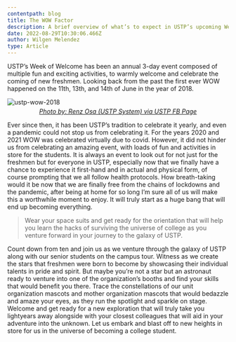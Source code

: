 ```yaml
---
contentpath: blog
title: The WOW Factor
description: A brief overview of what’s to expect in USTP’s upcoming Week of Welcome.
date: 2022-08-29T10:30:06.466Z
author: Wilgen Melendez
type: Article
---
```

USTP’s Week of Welcome has been an annual 3-day event composed of multiple fun and exciting activities, to warmly welcome and celebrate the coming of new freshmen. Looking back from the past the first ever WOW happened on the 11th, 13th, and 14th of June in the year of 2018. 

![ustp-wow-2018](ustp-wow-2018.png "USTP WoW 2018")

<a href='https://web.facebook.com/ustp2016/photos/a.426065421195477/426073121194707'>
<p style="text-align: center; font-style: italic; margin-top: -10px;">Photo by: Renz Osa (USTP System) via USTP FB Page</p>
</a>

Ever since then, it has been USTP’s tradition to celebrate it yearly, and even a pandemic could not stop us from celebrating it. For the years 2020 and 2021 WOW was celebrated virtually due to covid. However, it did not hinder us from celebrating an amazing event, with loads of fun and activities in store for the students. It is always an event to look out for not just for the freshmen but for everyone in USTP, especially now that we finally have a chance to experience it first-hand and in actual and physical form, of course prompting that we all follow health protocols. How breath-taking would it be now that we are finally free from the chains of lockdowns and the pandemic, after being at home for so long I’m sure all of us will make this a worthwhile moment to enjoy. It will truly start as a huge bang that will end up becoming everything. 

> Wear your space suits and get ready for the orientation that will help you learn the hacks of surviving the universe of college as you venture forward in your journey to the galaxy of USTP.

 Count down from ten and join us as we venture through the galaxy of USTP along with our senior students on the campus tour. Witness as we create the stars that freshmen were born to become by showcasing their individual talents in pride and spirit. But maybe you’re not a star but an astronaut ready to venture into one of the organization’s booths and find your skills that would benefit you there. Trace the constellations of our unit organization mascots and mother organization mascots that would bedazzle and amaze your eyes, as they run the spotlight and sparkle on stage. Welcome and get ready for a new exploration that will truly take you lightyears away alongside with your closest colleagues that will aid in your adventure into the unknown. Let us embark and blast off to new heights in store for us in the universe of becoming a college student.